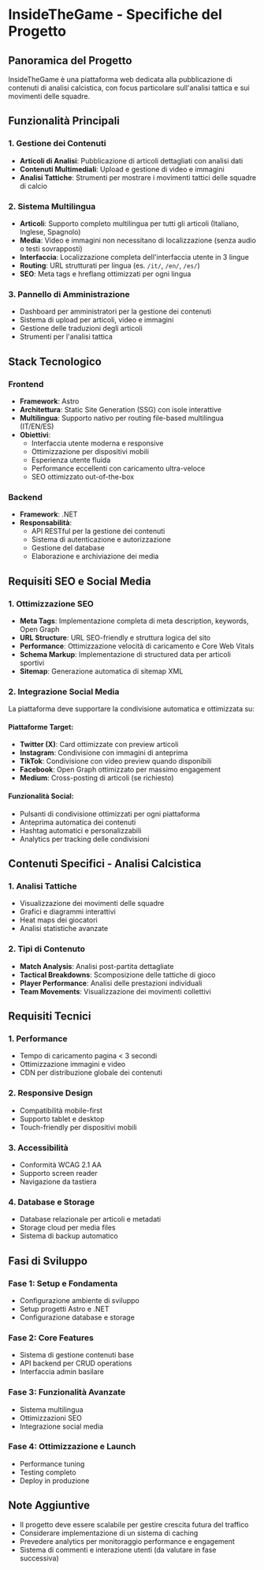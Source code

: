 # InsideTheGame - Specifiche del Progetto

## Panoramica del Progetto
InsideTheGame è una piattaforma web dedicata alla pubblicazione di contenuti di analisi calcistica, con focus particolare sull'analisi tattica e sui movimenti delle squadre.

## Funzionalità Principali

### 1. Gestione dei Contenuti
- **Articoli di Analisi**: Pubblicazione di articoli dettagliati con analisi dati
- **Contenuti Multimediali**: Upload e gestione di video e immagini
- **Analisi Tattiche**: Strumenti per mostrare i movimenti tattici delle squadre di calcio

### 2. Sistema Multilingua
- **Articoli**: Supporto completo multilingua per tutti gli articoli (Italiano, Inglese, Spagnolo)
- **Media**: Video e immagini non necessitano di localizzazione (senza audio o testi sovrapposti)
- **Interfaccia**: Localizzazione completa dell'interfaccia utente in 3 lingue
- **Routing**: URL strutturati per lingua (es. `/it/`, `/en/`, `/es/`)
- **SEO**: Meta tags e hreflang ottimizzati per ogni lingua

### 3. Pannello di Amministrazione
- Dashboard per amministratori per la gestione dei contenuti
- Sistema di upload per articoli, video e immagini
- Gestione delle traduzioni degli articoli
- Strumenti per l'analisi tattica

## Stack Tecnologico

### Frontend
- **Framework**: Astro
- **Architettura**: Static Site Generation (SSG) con isole interattive
- **Multilingua**: Supporto nativo per routing file-based multilingua (IT/EN/ES)
- **Obiettivi**: 
  - Interfaccia utente moderna e responsive
  - Ottimizzazione per dispositivi mobili
  - Esperienza utente fluida
  - Performance eccellenti con caricamento ultra-veloce
  - SEO ottimizzato out-of-the-box

### Backend
- **Framework**: .NET
- **Responsabilità**:
  - API RESTful per la gestione dei contenuti
  - Sistema di autenticazione e autorizzazione
  - Gestione del database
  - Elaborazione e archiviazione dei media

## Requisiti SEO e Social Media

### 1. Ottimizzazione SEO
- **Meta Tags**: Implementazione completa di meta description, keywords, Open Graph
- **URL Structure**: URL SEO-friendly e struttura logica del sito
- **Performance**: Ottimizzazione velocità di caricamento e Core Web Vitals
- **Schema Markup**: Implementazione di structured data per articoli sportivi
- **Sitemap**: Generazione automatica di sitemap XML

### 2. Integrazione Social Media
La piattaforma deve supportare la condivisione automatica e ottimizzata su:

#### Piattaforme Target:
- **Twitter (X)**: Card ottimizzate con preview articoli
- **Instagram**: Condivisione con immagini di anteprima
- **TikTok**: Condivisione con video preview quando disponibili
- **Facebook**: Open Graph ottimizzato per massimo engagement
- **Medium**: Cross-posting di articoli (se richiesto)

#### Funzionalità Social:
- Pulsanti di condivisione ottimizzati per ogni piattaforma
- Anteprima automatica dei contenuti
- Hashtag automatici e personalizzabili
- Analytics per tracking delle condivisioni

## Contenuti Specifici - Analisi Calcistica

### 1. Analisi Tattiche
- Visualizzazione dei movimenti delle squadre
- Grafici e diagrammi interattivi
- Heat maps dei giocatori
- Analisi statistiche avanzate

### 2. Tipi di Contenuto
- **Match Analysis**: Analisi post-partita dettagliate
- **Tactical Breakdowns**: Scomposizione delle tattiche di gioco
- **Player Performance**: Analisi delle prestazioni individuali
- **Team Movements**: Visualizzazione dei movimenti collettivi

## Requisiti Tecnici

### 1. Performance
- Tempo di caricamento pagina < 3 secondi
- Ottimizzazione immagini e video
- CDN per distribuzione globale dei contenuti

### 2. Responsive Design
- Compatibilità mobile-first
- Supporto tablet e desktop
- Touch-friendly per dispositivi mobili

### 3. Accessibilità
- Conformità WCAG 2.1 AA
- Supporto screen reader
- Navigazione da tastiera

### 4. Database e Storage
- Database relazionale per articoli e metadati
- Storage cloud per media files
- Sistema di backup automatico

## Fasi di Sviluppo

### Fase 1: Setup e Fondamenta
- Configurazione ambiente di sviluppo
- Setup progetti Astro e .NET
- Configurazione database e storage

### Fase 2: Core Features
- Sistema di gestione contenuti base
- API backend per CRUD operations
- Interfaccia admin basilare

### Fase 3: Funzionalità Avanzate
- Sistema multilingua
- Ottimizzazioni SEO
- Integrazione social media

### Fase 4: Ottimizzazione e Launch
- Performance tuning
- Testing completo
- Deploy in produzione

## Note Aggiuntive
- Il progetto deve essere scalabile per gestire crescita futura del traffico
- Considerare implementazione di un sistema di caching
- Prevedere analytics per monitoraggio performance e engagement
- Sistema di commenti e interazione utenti (da valutare in fase successiva)